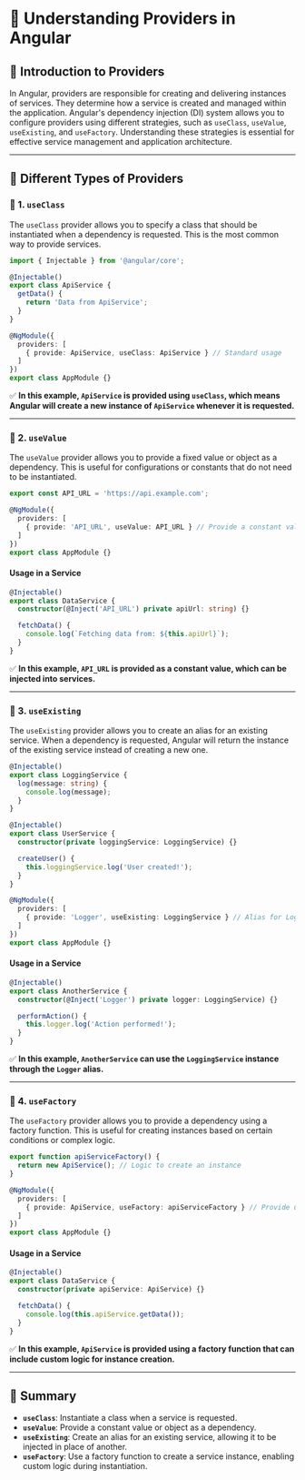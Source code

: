 # **🚀 Understanding Providers in Angular**  

## **🔹 Introduction to Providers**  
In Angular, providers are responsible for creating and delivering instances of services. They determine how a service is created and managed within the application. Angular's dependency injection (DI) system allows you to configure providers using different strategies, such as `useClass`, `useValue`, `useExisting`, and `useFactory`. Understanding these strategies is essential for effective service management and application architecture.

---

## **🔹 Different Types of Providers**  

### **📌 1. `useClass`**
The `useClass` provider allows you to specify a class that should be instantiated when a dependency is requested. This is the most common way to provide services.

```typescript
import { Injectable } from '@angular/core';

@Injectable()
export class ApiService {
  getData() {
    return 'Data from ApiService';
  }
}

@NgModule({
  providers: [
    { provide: ApiService, useClass: ApiService } // Standard usage
  ]
})
export class AppModule {}
```
✅ **In this example, `ApiService` is provided using `useClass`, which means Angular will create a new instance of `ApiService` whenever it is requested.**

---

### **📌 2. `useValue`**
The `useValue` provider allows you to provide a fixed value or object as a dependency. This is useful for configurations or constants that do not need to be instantiated.

```typescript
export const API_URL = 'https://api.example.com';

@NgModule({
  providers: [
    { provide: 'API_URL', useValue: API_URL } // Provide a constant value
  ]
})
export class AppModule {}
```

#### **Usage in a Service**
```typescript
@Injectable()
export class DataService {
  constructor(@Inject('API_URL') private apiUrl: string) {}

  fetchData() {
    console.log(`Fetching data from: ${this.apiUrl}`);
  }
}
```
✅ **In this example, `API_URL` is provided as a constant value, which can be injected into services.**

---

### **📌 3. `useExisting`**
The `useExisting` provider allows you to create an alias for an existing service. When a dependency is requested, Angular will return the instance of the existing service instead of creating a new one.

```typescript
@Injectable()
export class LoggingService {
  log(message: string) {
    console.log(message);
  }
}

@Injectable()
export class UserService {
  constructor(private loggingService: LoggingService) {}

  createUser() {
    this.loggingService.log('User created!');
  }
}

@NgModule({
  providers: [
    { provide: 'Logger', useExisting: LoggingService } // Alias for LoggingService
  ]
})
export class AppModule {}
```
#### **Usage in a Service**
```typescript
@Injectable()
export class AnotherService {
  constructor(@Inject('Logger') private logger: LoggingService) {}

  performAction() {
    this.logger.log('Action performed!');
  }
}
```
✅ **In this example, `AnotherService` can use the `LoggingService` instance through the `Logger` alias.**

---

### **📌 4. `useFactory`**
The `useFactory` provider allows you to provide a dependency using a factory function. This is useful for creating instances based on certain conditions or complex logic.

```typescript
export function apiServiceFactory() {
  return new ApiService(); // Logic to create an instance
}

@NgModule({
  providers: [
    { provide: ApiService, useFactory: apiServiceFactory } // Provide using factory function
  ]
})
export class AppModule {}
```

#### **Usage in a Service**
```typescript
@Injectable()
export class DataService {
  constructor(private apiService: ApiService) {}

  fetchData() {
    console.log(this.apiService.getData());
  }
}
```
✅ **In this example, `ApiService` is provided using a factory function that can include custom logic for instance creation.**

---

## **🚀 Summary**
- **`useClass`**: Instantiate a class when a service is requested.
- **`useValue`**: Provide a constant value or object as a dependency.
- **`useExisting`**: Create an alias for an existing service, allowing it to be injected in place of another.
- **`useFactory`**: Use a factory function to create a service instance, enabling custom logic during instantiation.

